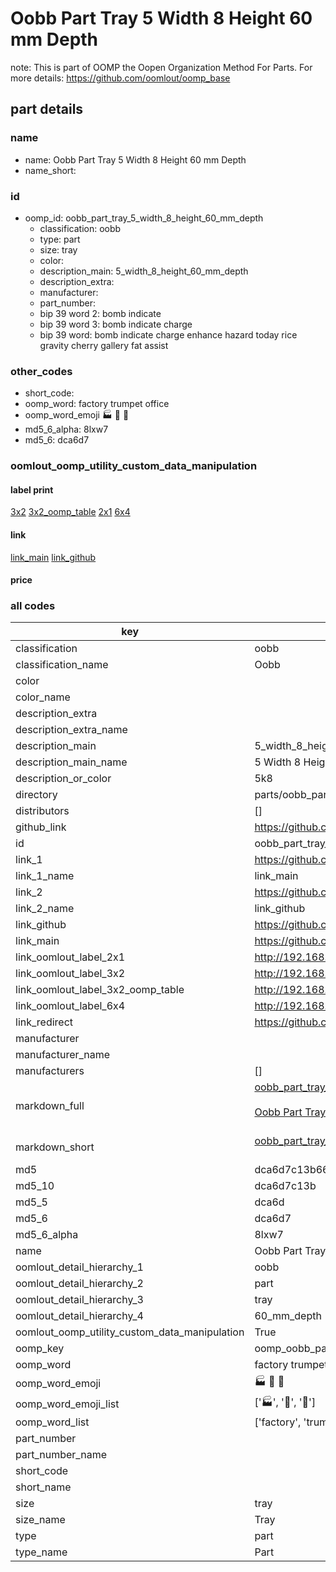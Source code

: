 # Oobb Part Tray 5 Width 8 Height 60 mm Depth  

note: This is part of OOMP the Oopen Organization Method For Parts. For more details: https://github.com/oomlout/oomp_base

##  part details
  







### name
* name: Oobb Part Tray 5 Width 8 Height 60 mm Depth
* name_short: 
### id
* oomp_id: oobb_part_tray_5_width_8_height_60_mm_depth
  * classification: oobb
  * type: part
  * size: tray
  * color: 
  * description_main: 5_width_8_height_60_mm_depth
  * description_extra: 
  * manufacturer: 
  * part_number: 
  * bip 39 word 2: bomb indicate
  * bip 39 word 3: bomb indicate charge
  * bip 39 word: bomb indicate charge enhance hazard today rice gravity cherry gallery fat assist

### other_codes
* short_code: 
* oomp_word: factory trumpet office
* oomp_word_emoji :factory: :trumpet: :office:
* md5_6_alpha: 8lxw7
* md5_6: dca6d7






### oomlout_oomp_utility_custom_data_manipulation
#### label print
[3x2](http://192.168.1.245:1112/?label=oomp%208lxw7)
[3x2_oomp_table](http://192.168.1.108:1112/?label=oomp%208lxw7)
[2x1](http://192.168.1.242:1112/?label=oomp%208lxw7)
[6x4](http://192.168.1.55:1112/?label=oomp%208lxw7)    

#### link

[link_main](https://github.com/oomlout/oomlout_oomp_version_1_messy/tree/main/parts/oobb_part_tray_5_width_8_height_60_mm_depth) [link_github](https://github.com/oomlout/oomlout_oomp_version_1_messy/tree/main/parts/oobb_part_tray_5_width_8_height_60_mm_depth)                             

#### price







### all codes 
| key | value |  
| --- | --- |  
| classification | oobb |  
| classification_name | Oobb |  
| color |  |  
| color_name |  |  
| description_extra |  |  
| description_extra_name |  |  
| description_main | 5_width_8_height_60_mm_depth |  
| description_main_name | 5 Width 8 Height 60 mm Depth |  
| description_or_color | 5k8 |  
| directory | parts/oobb_part_tray_5_width_8_height_60_mm_depth |  
| distributors | [] |  
| github_link | https://github.com/oomlout/oomlout_oomp_part_src/tree/main/parts/oobb_part_tray_5_width_8_height_60_mm_depth |  
| id | oobb_part_tray_5_width_8_height_60_mm_depth |  
| link_1 | https://github.com/oomlout/oomlout_oomp_version_1_messy/tree/main/parts/oobb_part_tray_5_width_8_height_60_mm_depth |  
| link_1_name | link_main |  
| link_2 | https://github.com/oomlout/oomlout_oomp_version_1_messy/tree/main/parts/oobb_part_tray_5_width_8_height_60_mm_depth |  
| link_2_name | link_github |  
| link_github | https://github.com/oomlout/oomlout_oomp_version_1_messy/tree/main/parts/oobb_part_tray_5_width_8_height_60_mm_depth |  
| link_main | https://github.com/oomlout/oomlout_oomp_version_1_messy/tree/main/parts/oobb_part_tray_5_width_8_height_60_mm_depth |  
| link_oomlout_label_2x1 | http://192.168.1.242:1112/?label=oomp%208lxw7 |  
| link_oomlout_label_3x2 | http://192.168.1.245:1112/?label=oomp%208lxw7 |  
| link_oomlout_label_3x2_oomp_table | http://192.168.1.108:1112/?label=oomp%208lxw7 |  
| link_oomlout_label_6x4 | http://192.168.1.55:1112/?label=oomp%208lxw7 |  
| link_redirect | https://github.com/oomlout/oomlout_oomp_version_1_messy/tree/main/parts/oobb_part_tray_5_width_8_height_60_mm_depth |  
| manufacturer |  |  
| manufacturer_name |  |  
| manufacturers | [] |  
| markdown_full | [oobb_part_tray_5_width_8_height_60_mm_depth](none)<br>[](none)<br>[Oobb Part Tray 5 Width 8 Height 60 Mm Depth](none)<br><br> |  
| markdown_short | [oobb_part_tray_5_width_8_height_60_mm_depth](none)<br><br> |  
| md5 | dca6d7c13b6617278d34f4a84d1cb8c9 |  
| md5_10 | dca6d7c13b |  
| md5_5 | dca6d |  
| md5_6 | dca6d7 |  
| md5_6_alpha | 8lxw7 |  
| name | Oobb Part Tray 5 Width 8 Height 60 mm Depth |  
| oomlout_detail_hierarchy_1 | oobb |  
| oomlout_detail_hierarchy_2 | part |  
| oomlout_detail_hierarchy_3 | tray |  
| oomlout_detail_hierarchy_4 | 60_mm_depth |  
| oomlout_oomp_utility_custom_data_manipulation | True |  
| oomp_key | oomp_oobb_part_tray_5_width_8_height_60_mm_depth |  
| oomp_word | factory trumpet office |  
| oomp_word_emoji | :factory: :trumpet: :office: |  
| oomp_word_emoji_list | [':factory:', ':trumpet:', ':office:'] |  
| oomp_word_list | ['factory', 'trumpet', 'office'] |  
| part_number |  |  
| part_number_name |  |  
| short_code |  |  
| short_name |  |  
| size | tray |  
| size_name | Tray |  
| type | part |  
| type_name | Part |  
